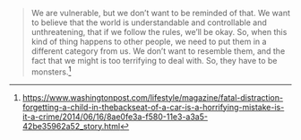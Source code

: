 > We are vulnerable, but we don’t want to be reminded of that. We want to believe that the world is understandable and controllable and unthreatening, that if we follow the rules, we’ll be okay. So, when this kind of thing happens to other people, we need to put them in a different category from us. We don’t want to resemble them, and the fact that we might is too terrifying to deal with. So, they have to be monsters.[^1]

[^1]: https://www.washingtonpost.com/lifestyle/magazine/fatal-distraction-forgetting-a-child-in-thebackseat-of-a-car-is-a-horrifying-mistake-is-it-a-crime/2014/06/16/8ae0fe3a-f580-11e3-a3a5-42be35962a52_story.html
